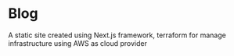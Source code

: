 # Blog
A static site created using Next.js framework, terraform for manage infrastructure using AWS as cloud provider